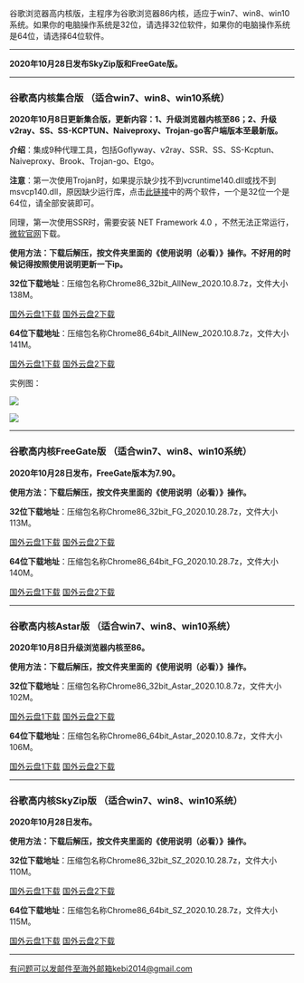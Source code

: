 谷歌浏览器高内核版，主程序为谷歌浏览器86内核，适应于win7、win8、win10系统。如果你的电脑操作系统是32位，请选择32位软件，如果你的电脑操作系统是64位，请选择64位软件。

***

**2020年10月28日发布SkyZip版和FreeGate版。**


***

### 谷歌高内核集合版  （适合win7、win8、win10系统）

**2020年10月8日更新集合版，更新内容：1、升级浏览器内核至86；2、升级v2ray、SS、SS-KCPTUN、Naiveproxy、Trojan-go客户端版本至最新版。**

**介绍**：集成9种代理工具，包括Goflyway、v2ray、SSR、SS、SS-Kcptun、Naiveproxy、Brook、Trojan-go、Etgo。

**注意**：第一次使用Trojan时，如果提示缺少找不到vcruntime140.dll或找不到msvcp140.dll，原因缺少运行库，点击[此链接](https://www.microsoft.com/en-us/download/details.aspx?id=48145)中的两个软件，一个是32位一个是64位，请全部安装即可。

同理，第一次使用SSR时，需要安装 NET Framework 4.0 ，不然无法正常运行，[微软官网](https://www.microsoft.com/zh-cn/download/details.aspx?id=17718)下载。

**使用方法：下载后解压，按文件夹里面的《使用说明（必看）》操作。不好用的时候记得按照使用说明更新一下ip。**

**32位下载地址**：压缩包名称Chrome86_32bit_AllNew_2020.10.8.7z，文件大小138M。

[国外云盘1下载](https://tr71.free4444.xyz/Chrome86_32bit_AllNew_2020.10.8.7z) 
[国外云盘2下载](https://tr61.free4444.xyz/Chrome86_32bit_AllNew_2020.10.8.7z) 

**64位下载地址**：压缩包名称Chrome86_64bit_AllNew_2020.10.8.7z，文件大小141M。

[国外云盘1下载](https://tr71.free4444.xyz/Chrome86_64bit_AllNew_2020.10.8.7z) 
[国外云盘2下载](https://tr61.free4444.xyz/Chrome86_64bit_AllNew_2020.10.8.7z) 

实例图：

![](https://cdn.jsdelivr.net/gh/Alvin9999/pac2/all1.jpg)

![](https://cdn.jsdelivr.net/gh/Alvin9999/pac2/all2.jpg)

***

### 谷歌高内核FreeGate版  （适合win7、win8、win10系统）

**2020年10月28日发布，FreeGate版本为7.90。**

**使用方法：下载后解压，按文件夹里面的《使用说明（必看）》操作。**

**32位下载地址**：压缩包名称Chrome86_32bit_FG_2020.10.28.7z，文件大小113M。

[国外云盘1下载](https://tr71.free4444.xyz/Chrome86_32bit_FG_2020.10.28.7z) 
[国外云盘2下载](https://tr61.free4444.xyz/Chrome86_32bit_FG_2020.10.28.7z) 

**64位下载地址**：压缩包名称Chrome86_64bit_FG_2020.10.28.7z，文件大小140M。

[国外云盘1下载](https://tr71.free4444.xyz/Chrome86_64bit_FG_2020.10.28.7z) 
[国外云盘2下载](https://tr61.free4444.xyz/Chrome86_64bit_FG_2020.10.28.7z) 

***

### 谷歌高内核Astar版  （适合win7、win8、win10系统）

**2020年10月8日升级浏览器内核至86。**

**使用方法：下载后解压，按文件夹里面的《使用说明（必看）》操作。**

**32位下载地址**：压缩包名称Chrome86_32bit_Astar_2020.10.8.7z，文件大小102M。

[国外云盘1下载](https://tr71.free4444.xyz/Chrome86_32bit_Astar_2020.10.8.7z) 
[国外云盘2下载](https://tr61.free4444.xyz/Chrome86_32bit_Astar_2020.10.8.7z) 

**64位下载地址**：压缩包名称Chrome86_64bit_Astar_2020.10.8.7z，文件大小106M。

[国外云盘1下载](https://tr71.free4444.xyz/Chrome86_64bit_Astar_2020.10.8.7z) 
[国外云盘2下载](https://tr61.free4444.xyz/Chrome86_64bit_Astar_2020.10.8.7z) 

***

### 谷歌高内核SkyZip版  （适合win7、win8、win10系统）

**2020年10月28日发布。**

**使用方法：下载后解压，按文件夹里面的《使用说明（必看）》操作。**

**32位下载地址**：压缩包名称Chrome86_32bit_SZ_2020.10.28.7z，文件大小110M。

[国外云盘1下载](https://tr71.free4444.xyz/Chrome86_32bit_SZ_2020.10.28.7z) 
[国外云盘2下载](https://tr61.free4444.xyz/Chrome86_32bit_SZ_2020.10.28.7z) 

**64位下载地址**：压缩包名称Chrome86_64bit_SZ_2020.10.28.7z，文件大小115M。

[国外云盘1下载](https://tr71.free4444.xyz/Chrome86_64bit_SZ_2020.10.28.7z) 
[国外云盘2下载](https://tr61.free4444.xyz/Chrome86_64bit_SZ_2020.10.28.7z) 


***

有问题可以发邮件至海外邮箱kebi2014@gmail.com